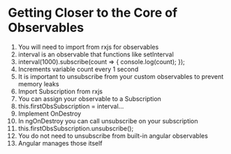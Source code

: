 # Getting Closer to the Core of Observables
01. You will need to import from rxjs for observables
02. interval is an observable that functions like setInterval
03. interval(1000).subscribe(count => { console.log(count); });
04. Increments variable count every 1 second
05. It is important to unsubscribe from your custom observables to prevent memory leaks
06. Import Subscription from rxjs
07. You can assign your observable to a Subscription
08. this.firstObsSubscription = interval...
09. Implement OnDestroy
10. In ngOnDestroy you can call unsubscribe on your subscription
11. this.firstObsSubscription.unsubscribe();
12. You do not need to unsubscribe from built-in angular observables
13. Angular manages those itself